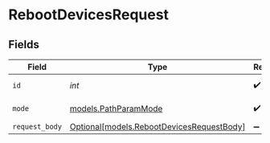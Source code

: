 # RebootDevicesRequest


## Fields

| Field                                                                              | Type                                                                               | Required                                                                           | Description                                                                        |
| ---------------------------------------------------------------------------------- | ---------------------------------------------------------------------------------- | ---------------------------------------------------------------------------------- | ---------------------------------------------------------------------------------- |
| `id`                                                                               | *int*                                                                              | :heavy_check_mark:                                                                 | Device identifier                                                                  |
| `mode`                                                                             | [models.PathParamMode](../models/pathparammode.md)                                 | :heavy_check_mark:                                                                 | Reboot mode                                                                        |
| `request_body`                                                                     | [Optional[models.RebootDevicesRequestBody]](../models/rebootdevicesrequestbody.md) | :heavy_minus_sign:                                                                 | N/A                                                                                |